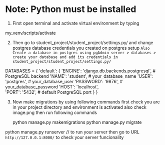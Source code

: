 # Note: Python must be installed 

1. First open terminal and activate virtual environment by typing 

  my_venv/scripts/activate

2. Then go to student_project/student_project/settings.py/ and change postgres database credentials you created on postgres setup
`Also Create a database in postgres using pgAdmin server > databases > create your database and add its credentials in  student_project/student_project/settings.py/`

DATABASES = {
    'default': {
        'ENGINE': 'django.db.backends.postgresql', # PostgreSQL backend
        'NAME': 'student',  # your_database_name
        'USER': 'postgres', # your_database_user
        'PASSWORD': '9876', # your_database_password
        'HOST': 'localhost',  
        'PORT': '5432', # default PostgreSQL port
    }
}

3. Now make migrations by using following commands
   first check you are in your project directory and environment is activated also check image.png  then run following commands
   
   python manage.py makemigrations
   python manage.py migrate

python manage.py runserver  // to run your server then go to URL `http://127.0.0.1:8000/` to check your server funcionality

